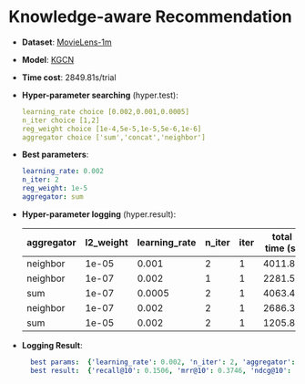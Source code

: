 # Knowledge-aware Recommendation

- **Dataset**: [MovieLens-1m](../../md/ml-1m_kg.md)

- **Model**: [KGCN](https://recbole.io/docs/user_guide/model/knowledge/kgcn.html)

- **Time cost**: 2849.81s/trial

- **Hyper-parameter searching** (hyper.test):

  ```yaml
  learning_rate choice [0.002,0.001,0.0005] 
  n_iter choice [1,2] 
  reg_weight choice [1e-4,5e-5,1e-5,5e-6,1e-6]
  aggregator choice ['sum','concat','neighbor']
  ```

- **Best parameters**:

  ```yaml
  learning_rate: 0.002
  n_iter: 2
  reg_weight: 1e-5 
  aggregator: sum
  ```

- **Hyper-parameter logging** (hyper.result):

  | aggregator | l2_weight | learning_rate | n_iter | iter | total time (s) | recall@10 | mrr@10 | ndcg@10 |
  | ---------- | --------- | ------------- | ------ | ---- | -------------- | --------- | ------ | ------- |
  | neighbor   | 1e-05     | 0.001         | 2      | 1    | 4011.85        | 0.112     | 0.3132 | 0.1642  |
  | neighbor   | 1e-07     | 0.002         | 1      | 1    | 2281.55        | 0.1332    | 0.3452 | 0.1873  |
  | sum        | 1e-07     | 0.0005        | 2      | 1    | 4063.48        | 0.1405    | 0.3579 | 0.1976  |
  | neighbor   | 1e-07     | 0.002         | 2      | 1    | 2686.34        | 0.1133    | 0.3137 | 0.1654  |
  | sum        | 1e-05     | 0.002         | 2      | 1    | 1205.85        | 0.1506    | 0.3746 | 0.2086  |


- **Logging Result**:

  ```yaml
    best params:  {'learning_rate': 0.002, 'n_iter': 2, 'aggregator': 'sum', 'reg_weight': 1e-05}
    best result:  {'recall@10': 0.1506, 'mrr@10': 0.3746, 'ndcg@10': 0.2086, 'hit@10': 0.6725, 'precision@10': 0.1571, 'time_this_iter_s': 1205.854009628296}

  ```
